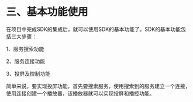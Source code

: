 # 三、基本功能使用
在项目中完成SDK的集成后，就可以使用SDK的基本功能了。SDK的基本功能包括三大步骤：

1、服务搜索功能

2、服务连接功能

3、投屏及控制功能

简单来说，要实现投屏功能，首先要搜索服务，使用搜索到的服务建立一个连接，使用连接创建一个播放器，该播放器就可以实现投屏和播控功能。